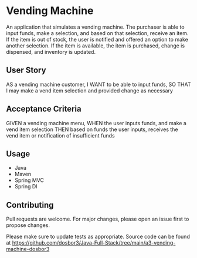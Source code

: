 # Vending Machine

An application that simulates a vending machine.  The purchaser is able to input funds, make a selection, and based on that selection, receive an item.  If the item is out of stock, the user is notified and offered an option to make another selection.  If the item is available, the item is purchased, change is dispensed, and inventory is updated.

## User Story

AS a vending machine customer,
I WANT to be able to input funds, 
SO THAT I may make a vend item selection and provided change as necessary

## Acceptance Criteria

GIVEN a vending machine menu,
WHEN the user inputs funds, and make a vend item selection
THEN based on funds the user inputs, receives the vend item or notification of insufficient funds

## Usage

*  Java
* Maven
*  Spring MVC
* Spring DI

## Contributing
Pull requests are welcome. For major changes, please open an issue first to propose changes.

Please make sure to update tests as appropriate.  Source code can be found at https://github.com/dosbor3/Java-Full-Stack/tree/main/a3-vending-machine-dosbor3 


